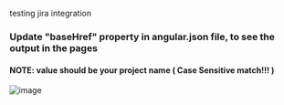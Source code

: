 testing jira integration

### Update "baseHref" property in angular.json file, to see the output in the pages

#### NOTE: value should be your project name ( Case Sensitive match!!! )

![image](https://user-images.githubusercontent.com/13028448/165002987-1f4d69f4-a79b-43c3-8dc8-58c908e724b5.png)
